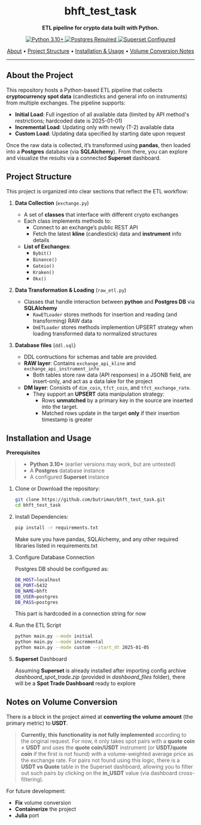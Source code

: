 
<h1 align="center">bhft_test_task</h1>

<p align="center">
  <b>ETL pipeline for crypto data built with Python.</b>
</p>

<p align="center">
  <!-- Example badges (customize or remove if not needed) -->
  <a href="#">
    <img src="https://img.shields.io/badge/Python-3.10%2B-blue.svg" alt="Python 3.10+"/>
  </a>
  <a href="#">
    <img src="https://img.shields.io/badge/Postgres-Required-green.svg" alt="Postgres Required"/>
  </a>
  <a href="#">
    <img src="https://img.shields.io/badge/Superset-Configured-orange.svg" alt="Superset Configured"/>
  </a>
</p>

<p align="center">
  <a href="#about-the-project">About</a> •
  <a href="#project-structure">Project Structure</a> •
  <a href="#installation-and-usage">Installation & Usage</a> •
  <a href="#notes-on-volume-conversion">Volume Conversion Notes</a>
</p>

---

## About the Project

This repository hosts a Python-based ETL pipeline that collects **cryptocurrency spot data** (candlesticks and general info on instruments) from multiple exchanges. The pipeline supports:

- **Initial Load**: Full ingestion of all available data (limited by API method's restrictions; hardcoded date is 2025-01-01)
- **Incremental Load**: Updating only with newly (T-2) available data
- **Custom Load**: Updating data specified by starting date upon request

Once the raw data is collected, it’s transformed using **pandas**, then loaded into a **Postgres** database (via **SQLAlchemy**). From there, you can explore and visualize the results via a connected **Superset** dashboard.



## Project Structure

This project is organized into clear sections that reflect the ETL workflow:

1. **Data Collection** (`exchange.py`)
   - A set of **classes** that interface with different crypto exchanges
   - Each class implements methods to:
     - Connect to an exchange’s public REST API
     - Fetch the latest **kline** (candlestick) data and **instrument** info details 
   - **List of Exchanges**:
     - `Bybit()`
     - `Binance()`
     - `Gateio()`
     - `Kraken()`
     - `Okx()`

2. **Data Transformation & Loading** (`raw_etl.py`)
    - Classes that handle interaction between **python** and **Postgres DB** via **SQLAlchemy**
        - `RawETLoader` stores methods for insertion and reading (and transforming) RAW data
        - `DmETLoader` stores methods implemention UPSERT strategy when loading transformed data to normalized structures

3. **Database files** (`ddl.sql`)
   - DDL contructions for schemas and table are provided.  
   - **RAW layer**: Contains `exchange_api_kline` and `exchange_api_instrument_info`  
     - Both tables store raw data (API responses) in a JSONB field, are insert-only, and act as a data lake for the project 
   - **DM layer**: Consists of `dim_coin`, `tfct_coin`, and `tfct_exchange_rate`.  
     - They support an **UPSERT** data manipulation strategy:  
       - Rows **unmatched** by a primary key in the source are inserted into the target. 
       - Matched rows update in the target **only** if their insertion timestamp is greater



## Installation and Usage

**Prerequisites**  
> - **Python 3.10+** (earlier versions may work, but are untested)  
> - A **Postgres** database instance
> - A configured **Superset** instance

1. Clone or Download the repository:
   ```bash
   git clone https://github.com/butriman/bhft_test_task.git
   cd bhft_test_task
    ```
2. Install Dependencies:
    ```bash
    pip install -r requirements.txt
    ```
    Make sure you have pandas, SQLAlchemy, and any other required libraries listed in requirements.txt

3. Configure Database Connection

    Postgres DB should be configured as:
    ```bash
    DB_HOST=localhost
    DB_PORT=5432
    DB_NAME=bhft
    DB_USER=postgres
    DB_PASS=postgres
    ```
    This part is hardcoded in a connection string for now

4. Run the ETL Script

    ```bash
    python main.py --mode initial
    python main.py --mode incremental
    python main.py --mode custom --start_dt 2025-01-05
    ```

5. **Superset** Dashboard

    Assuming **Superset** is already installed after importing config archive *dashboard_spot_trade.zip* (provided in *dashboard_files* folder), there will be a **Spot Trade Dashboard** ready to explore

## Notes on Volume Conversion

There is a block in the project aimed at **converting the volume amount** (the primary metric) to **USDT**.  
> **Currently, this functionality is *not* fully implemented** according to the original request. For now, it only takes spot pairs with a **quote coin** ≠ **USDT** and uses the **quote coin/USDT** instrument (or **USDT/quote coin** if the first is not found) with a volume-weighted average price as the exchange rate. For pairs not found using this logic, there is a **USDT vs Quote** table in the Superset dashboard, allowing you to filter out such pairs by clicking on the **in_USDT** value (via dashboard cross-filtering).

For future development:
- **Fix** volume conversion  
- **Containerize** the project  
- **Julia** port
